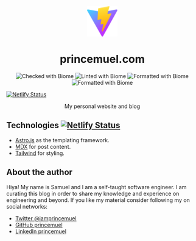 <p align="center">
  <img alt="princemuel.com" src="public/static/favicons/favicon.svg" width="80" />
</p>
<h1 align="center">
  princemuel.com
</h1>
<p align="center">
  <img alt="Checked with Biome" src="https://img.shields.io/badge/Checked_with-Biome-60a5fa?style=flat&logo=biome"  />
  <img alt="Linted with Biome" src="https://img.shields.io/badge/Linted_with-Biome-60a5fa?style=flat&logo=biome"  />
  <img alt="Formatted with Biome" src="https://img.shields.io/badge/Formatted_with-Biome-60a5fa?style=flat&logo=biome"  />
  <img alt="Formatted with Biome" src="https://img.shields.io/badge/Formatted_with-Biome-60a5fa?style=flat&logo=biome"  />
</p>

[![Netlify Status](https://api.netlify.com/api/v1/badges/43950cce-2ed3-434f-b933-5b514313e843/deploy-status)](https://app.netlify.com/sites/chukwuzube/deploys)

<p align="center">My personal website and blog</p>

## Technologies [![Netlify Status](https://api.netlify.com/api/v1/badges/43950cce-2ed3-434f-b933-5b514313e843/deploy-status)](https://app.netlify.com/sites/chukwuzube/deploys)

- [Astro.js](https://docs.astro.build/en/getting-started/) as the templating framework.
- [MDX](https://mdxjs.com/) for post content.
- [Tailwind](https://tailwindcss.com/) for styling.

## About the author

Hiya! My name is Samuel and I am a self-taught software engineer. I am curating this blog in order to share my knowledge and experience on engineering and beyond. If you like my material consider following my on social networks:

- [Twitter @iamprincemuel](https://twitter.com/iamprincemuel)
- [GitHub princemuel](https://github.com/princemuel)
- [LinkedIn princemuel](https://linkedin.com/in/princemuel)

<!-- ## License

> Although the source code of this blog is open sourced, it's not permitted to base another websites based on this site's identity and visual style. The source code of this blog does not allow any modifications, and must serve solely for educational purposes.

The content of this blog is licensed under [CC BY-NC](https://creativecommons.org/licenses/by-nc/4.0/). You can mention, quote, and reference the content according to the aforementioned license. -->
